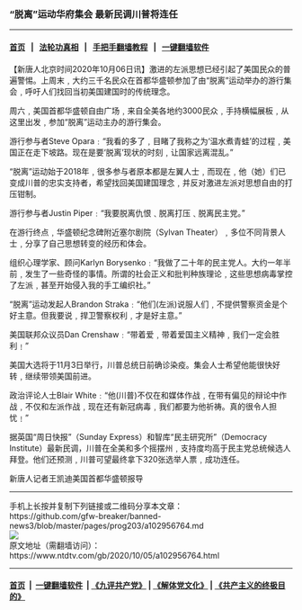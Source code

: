### “脱离”运动华府集会 最新民调川普将连任
------------------------

#### [首页](https://github.com/gfw-breaker/banned-news3/blob/master/README.md) &nbsp;&nbsp;|&nbsp;&nbsp; [法轮功真相](https://github.com/begood0513/basic/blob/master/README.md)  &nbsp;&nbsp;|&nbsp;&nbsp; [手把手翻墙教程](https://github.com/gfw-breaker/guides/wiki)  &nbsp;&nbsp;|&nbsp;&nbsp; [一键翻墙软件](https://github.com/gfw-breaker/nogfw/blob/master/README.md)  



<div><div class="post_content" itemprop="articleBody">
 <p>
  【新唐人北京时间2020年10月06日讯】激进的左派思想已经引起了美国民众的普遍警惕。上周末﹐大约三千名民众在首都华盛顿参加了由“脱离”运动举办的游行集会﹐呼吁人们找回当初美国建国时的传统理念。
 </p>
 <p>
  周六﹐美国首都华盛顿自由广场﹐来自全美各地约3000民众﹐手持横幅展板﹐从这里出发﹐参加“脱离”运动主办的游行集会。
 </p>
 <p>
  游行参与者Steve Opara﹕“我看的多了﹐目睹了我称之为‘温水煮青蛙’的过程﹐美国正在走下坡路。现在是要‘脱离’现状的时刻﹐让国家远离混乱。”
 </p>
 <p>
  “脱离”运动始于2018年﹐很多参与者原本都是左翼人士﹐而现在﹐他（她）们已变成川普的忠实支持者，希望找回美国建国理念﹐并反对激进左派对思想自由的打压钳制。
 </p>
 <p>
  游行参与者Justin Piper﹕“我要脱离仇恨﹑脱离打压﹑脱离民主党。”
 </p>
 <p>
  在游行终点﹐华盛顿纪念碑附近塞尔剧院（Sylvan Theater）﹐多位不同背景人士﹐分享了自己思想转变的经历和体会。
 </p>
 <p>
  组织心理学家、顾问Karlyn Borysenko﹕“我做了二十年的民主党人。大约一年半前﹐发生了一些奇怪的事情。所谓的社会正义和批判种族理论﹐这些思想病毒掌控了左派﹐甚至开始侵入我的手工编织社。”
 </p>
 <p>
  “脱离”运动发起人Brandon Straka﹕“他们(左派)说服人们﹐不提供警察资金是个好主意。但我要说﹐捍卫警察权利﹐才是好主意。”
 </p>
 <p>
  美国联邦众议员Dan Crenshaw﹕“带着爱﹐带着爱国主义精神﹐我们一定会胜利﹗”
 </p>
 <p>
  美国大选将于11月3日举行，川普总统日前确诊染疫。集会人士希望他能很快好转﹐继续带领美国前进。
 </p>
 <p>
  政治评论人士Blair White﹕“他(川普)不仅在和媒体作战﹐在带有偏见的辩论中作战﹐不仅和左派作战﹐现在还有新冠病毒﹐我们都要为他祈祷。真的很令人担忧﹗”
 </p>
 <p>
  据英国“周日快报”（Sunday Express）和智库“民主研究所”（Democracy Institute）最新民调，川普在全美和多个摇摆州﹐支持度均高于民主党总统候选人拜登。他们还预测﹐川普可望最终拿下320张选举人票﹐成功连任。
 </p>
 <p>
  新唐人记者王凯迪美国首都华盛顿报导
 </p>
 <div class="single_ad">
 </div>
</div>
</div>
<hr/>
手机上长按并复制下列链接或二维码分享本文章：<br/>
https://github.com/gfw-breaker/banned-news3/blob/master/pages/prog203/a102956764.md <br/>
<a href='https://github.com/gfw-breaker/banned-news3/blob/master/pages/prog203/a102956764.md'><img src='https://github.com/gfw-breaker/banned-news3/blob/master/pages/prog203/a102956764.md.png'/></a> <br/>
原文地址（需翻墙访问）：https://www.ntdtv.com/gb/2020/10/05/a102956764.html


------------------------
#### [首页](https://github.com/gfw-breaker/banned-news3/blob/master/README.md) &nbsp;|&nbsp; [一键翻墙软件](https://github.com/gfw-breaker/nogfw/blob/master/README.md) &nbsp;| [《九评共产党》](https://github.com/gfw-breaker/9ping.md/blob/master/README.md#九评之一评共产党是什么) | [《解体党文化》](https://github.com/gfw-breaker/jtdwh.md/blob/master/README.md) | [《共产主义的终极目的》](https://github.com/gfw-breaker/gczydzjmd.md/blob/master/README.md)


<img src='http://gfw-breaker.win/banned-news3/pages/prog203/a102956764.md' width='0px' height='0px'/>